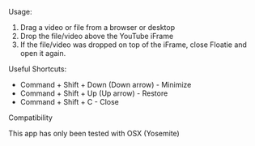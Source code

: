 Usage:

1. Drag a video or file from a browser or desktop
2. Drop the file/video above the YouTube iFrame
3. If the file/video was dropped on top of the iFrame, close Floatie and open it again.

Useful Shortcuts:
- Command + Shift + Down (Down arrow) - Minimize
- Command + Shift + Up (Up arrow) - Restore
- Command + Shift + C - Close 

Compatibility

This app has only been tested with OSX (Yosemite)

